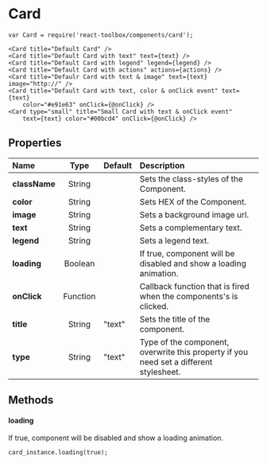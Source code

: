 # Card

```
var Card = require('react-toolbox/components/card');

<Card title="Default Card" />
<Card title="Default Card with text" text={text} />
<Card title="Default Card with legend" legend={legend} />
<Card title="Default Card with actions" actions={actions} />
<Card title="Defaulr Card with text & image" text={text} image="http://" />
<Card title="Default Card with text, color & onClick event" text={text}
    color="#e91e63" onClick={@onClick} />
<Card type="small" title="Small Card with text & onClick event"
    text={text} color="#00bcd4" onClick={@onClick} />
```

## Properties

| Name              | Type          | Default         | Description|
|:-                 |:-:            | :-              |:-|
| **className**     | String        |                 | Sets the class-styles of the Component.|
| **color**         | String        |                 | Sets HEX of the Component.|
| **image**         | String        |                 | Sets a background image url.|
| **text**          | String        |                 | Sets a complementary text.|
| **legend**        | String        |                 | Sets a legend text.|
| **loading**       | Boolean       |                 | If true, component will be disabled and show a loading animation.|
| **onClick**       | Function      |                 | Callback function that is fired when the components's is clicked.|
| **title**         | String        | "text"          | Sets the title of the component.|
| **type**          | String        | "text"          | Type of the component, overwrite this property if you need set a different stylesheet.|

## Methods

#### loading
If true, component will be disabled and show a loading animation.

```
card_instance.loading(true);
```
